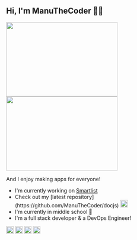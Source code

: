 ## Hi, I'm ManuTheCoder 👨‍💻

<a href="#"><img src="https://github-readme-stats.vercel.app/api?username=ManuTheCoder&show_icons=true&theme=radical&hide_rank=true" width="300" height="200" align="center" style="display:inline-block"></a>
<a href="#"><img src="https://github-readme-stats.vercel.app/api/top-langs/?username=ManuTheCoder&layout=compact" width="300" height="200" style="display:inline-block" align="center"></a>

And I enjoy making apps for everyone!

<ul>
  <li>I'm currently working on <a href="https://smartlist.ga">Smartlist</a></li>
  <li>Check out my [latest repository](https://github.com/ManuTheCoder/docjs) <img src="https://github.githubassets.com/images/mona-whisper.gif" width="20px"></li>
  <li>I'm currently in middle school 🏫</li>
  <li>I'm a full stack developer & a DevOps Engineer!</li>
</ul>

<a href="https://github.com/manuthecoder" rel="noopener"><img src="http://pngimg.com/uploads/github/github_PNG40.png" width="20px" /></a> <a href="http://dev.to/manuthecoder" rel="noopener"><img src="https://cdn4.iconfinder.com/data/icons/logos-and-brands-1/512/84_Dev_logo_logos-512.png" width="20px" /></a> <a href="https://stackoverflow.com/users/14715255/manuthecoder" rel="noopener"><img src="https://img.icons8.com/ios/452/stackoverflow.png" width="20px" /></a> <a href="https://forum.infinityfree.net/u/manuthecoder" rel="noopener"><img src="https://www.infinitysymbol.net/infinity.png" width="20px" /></a>

<!-- <a href="https://smartlist.ga"><img src="https://i.ibb.co/PZr6Gdn/save-money-by-keeping-track-of-what-you-have-at-home-1.png" width="50%"></a> -->
